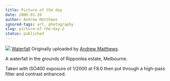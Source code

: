 ```yaml
---
title: Picture of the day
date: 2006-01-28
author: Andrew Matthews
ignored-tags: art, photography
slug: picture-of-the-day-2
status: published
---
```


[![](http://static.flickr.com/19/92055706_5c3b3e3c66_m.jpg)](http://www.flickr.com/photos/aabs/92055706/ "photo sharing")
[Waterfall](http://www.flickr.com/photos/aabs/92055706/)
Originally uploaded by [Andrew Matthews](http://www.flickr.com/people/aabs/).

A waterfall in the grounds of Ripponlea estate, Melbourne.

Taken with ISO400 exposure of 1/2000 at F8.0 then put through a high-pass filter and contrast enhanced.
